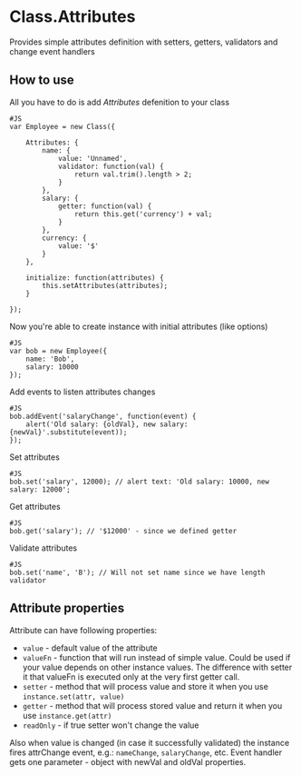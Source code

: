 Class.Attributes
===========

Provides simple attributes definition with setters, getters, validators and change event handlers

How to use
----------

All you have to do is add *Attributes* defenition to your class

	#JS
	var Employee = new Class({

		Attributes: {
			name: {
				value: 'Unnamed',
				validator: function(val) {
					return val.trim().length > 2;
				}
			},
			salary: {
				getter: function(val) {
					return this.get('currency') + val;
				}
			},
			currency: {
				value: '$'
			}
		},

		initialize: function(attributes) {
			this.setAttributes(attributes);
		}

	});

Now you're able to create instance with initial attributes (like options)

	#JS
	var bob = new Employee({
		name: 'Bob',
		salary: 10000
	});

Add events to listen attributes changes

	#JS
	bob.addEvent('salaryChange', function(event) {
		alert('Old salary: {oldVal}, new salary: {newVal}'.substitute(event));
	});

Set attributes

	#JS
	bob.set('salary', 12000); // alert text: 'Old salary: 10000, new salary: 12000';

Get attributes

	#JS
	bob.get('salary'); // '$12000' - since we defined getter

Validate attributes

	#JS
	bob.set('name', 'B'); // Will not set name since we have length validator


Attribute properties
----------

Attribute can have following properties:

* `value` - default value of the attribute
* `valueFn` - function that will run instead of simple value. Could be used if your value depends on other instance values. The difference with setter it that valueFn is executed only at the very first getter call.
* `setter` - method that will process value and store it when you use `instance.set(attr, value)`
* `getter` - method that will process stored value and return it when you use `instance.get(attr)`
* `readOnly` - if true setter won't change the value

Also when value is changed (in case it successfully validated) the instance fires attrChange event, e.g.: `nameChange`, `salaryChange`, etc. Event handler gets one parameter - object with newVal and oldVal properties.






